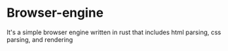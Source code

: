 # Browser-engine
It's a simple browser engine written in rust that includes html parsing, css parsing, and rendering
